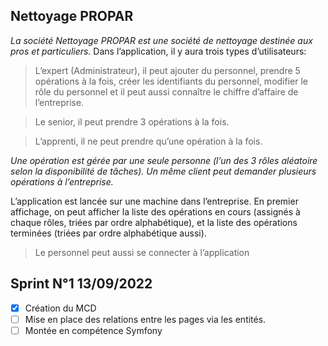 ##    Nettoyage PROPAR

*La société Nettoyage PROPAR est une société de nettoyage destinée aux pros et particuliers.*
Dans l’application, il y aura trois types d’utilisateurs:

> L’expert (Administrateur), il peut ajouter du personnel, prendre 5 opérations à la fois, créer les identifiants du personnel, modifier le rôle du personnel et il peut aussi connaître le chiffre d’affaire de l’entreprise.

> Le senior, il peut prendre 3 opérations à la fois.

> L’apprenti, il ne peut prendre qu’une opération à la fois.

 *Une opération est gérée par une seule personne (l’un des 3 rôles aléatoire selon la disponibilité de tâches).* 
 *Un même client peut demander plusieurs opérations à l’entreprise.*

L’application est lancée sur une machine dans l’entreprise. 
En premier affichage, on peut afficher la liste des opérations en cours 
(assignés à chaque rôles, triées par ordre alphabétique), et la liste des opérations 
terminées (triées par ordre alphabétique aussi). 

>Le personnel peut aussi se connecter à l’application


## Sprint  N°1   13/09/2022

- [x] Création du MCD 
- [ ] Mise en place des relations entre les pages via les entités. 
- [ ] Montée en compétence Symfony 